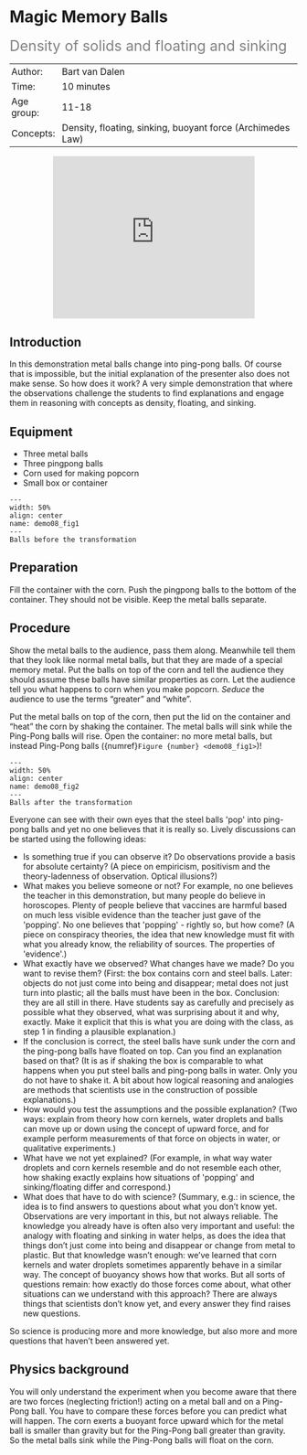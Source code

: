 # Magic Memory Balls
<span style="font-size: 25px; color: gray;">Density of solids and floating and sinking</span>

<table style="width: 100%; border-collapse: collapse; border: none;">
    <tr style="background-color: var(--background-color);">  
        <td style="text-align: left; padding: 3px; border: none; color: var(--text-color)">Author:</td>
        <td style="text-align: left; padding: 3px; border: none; color: var(--text-color)">Bart van Dalen</td>
    </tr>
    <tr style="background-color: var(--background-color);"> 
        <td style="text-align: left; padding: 3px; border: none; color: var(--text-color)">Time:</td>
        <td style="text-align: left; padding: 3px; border: none; color: var(--text-color)">10 minutes</td>
    </tr>
    <tr style="background-color: var(--background-color);"> 
        <td style="text-align: left; padding: 3px; border: none; color: var(--text-color)">Age group:</td>
        <td style="text-align: left; padding: 3px; border: none; color: var(--text-color)">11-18</td>
    </tr>
    <tr style="background-color: var(--background-color);"> 
        <td style="text-align: left; padding: 3px; border: none; color: var(--text-color)">Concepts:</td>
        <td style="text-align: left; padding: 3px; border: none; color: var(--text-color)">Density, floating, sinking, buoyant force (Archimedes Law)</td>
    </tr>
</table>

<div style="display: flex; justify-content: center;">
    <div style="position: relative; width: 70%; height: 0; padding-bottom: 56.25%;">
        <iframe
            src="https://www.youtube.com/embed/PSft5KU3rjU?si=pou798Occ5HutTLp"
            style="position: absolute; top: 0; left: 0; width: 100%; height: 100%;"
            frameborder="0"
            allow="accelerometer; autoplay; clipboard-write; encrypted-media; gyroscope; picture-in-picture"
            allowfullscreen
        ></iframe>
    </div>
</div>

## Introduction
In this demonstration metal balls change into ping-pong balls. Of course that is impossible, but the initial explanation of the presenter also does not make sense. So how does it work? A very simple demonstration that where the observations challenge the students to find explanations and engage them in reasoning with concepts as density, floating, and sinking.

## Equipment
* Three metal balls
* Three pingpong balls
* Corn used for making popcorn
* Small box or container

```{figure} demo08_figure1.jpg
---
width: 50%
align: center
name: demo08_fig1
---
Balls before the transformation
```

## Preparation
Fill the container with the corn. Push the pingpong balls to the bottom of the container. They should not be visible. Keep the metal balls separate. 

## Procedure
Show the metal balls to the audience, pass them along. Meanwhile tell them that they look like normal metal balls, but that they are made of a special memory metal. Put the balls on top of the corn and tell the audience they should assume these balls have similar properties as corn. Let the audience tell you what happens to corn when you make popcorn. *Seduce* the audience to use the terms “greater” and “white”. 

Put the metal balls on top of the corn, then put the lid on the container and “heat” the corn by shaking the container. The metal balls will sink while the Ping-Pong balls will rise. Open the container: no more metal balls, but instead Ping-Pong balls ({numref}`Figure {number} <demo08_fig1>`)!

```{figure} demo08_figure2.jpg
---
width: 50%
align: center
name: demo08_fig2
---
Balls after the transformation
```

Everyone can see with their own eyes that the steel balls 'pop' into ping-pong balls and yet no one believes that it is really so. Lively discussions can be started using the following ideas:

* Is something true if you can observe it? Do observations provide a basis for absolute certainty? (A piece on empiricism, positivism and the theory-ladenness of observation. Optical illusions?)
* What makes you believe someone or not? For example, no one believes the teacher in this demonstration, but many people do believe in horoscopes. Plenty of people believe that vaccines are harmful based on much less visible evidence than the teacher just gave of the 'popping'. No one believes that 'popping' - rightly so, but how come? (A piece on conspiracy theories, the idea that new knowledge must fit with what you already know, the reliability of sources. The properties of 'evidence'.)
* What exactly have we observed? What changes have we made? Do you want to revise them? (First: the box contains corn and steel balls. Later: objects do not just come into being and disappear; metal does not just turn into plastic; all the balls must have been in the box. Conclusion: they are all still in there. Have students say as carefully and precisely as possible what they observed, what was surprising about it and why, exactly. Make it explicit that this is what you are doing with the class, as step 1 in finding a plausible explanation.)
* If the conclusion is correct, the steel balls have sunk under the corn and the ping-pong balls have floated on top. Can you find an explanation based on that? (It is as if shaking the box is comparable to what happens when you put steel balls and ping-pong balls in water. Only you do not have to shake it. A bit about how logical reasoning and analogies are methods that scientists use in the construction of possible explanations.)
* How would you test the assumptions and the possible explanation? (Two ways: explain from theory how corn kernels, water droplets and balls can move up or down using the concept of upward force, and for example perform measurements of that force on objects in water, or qualitative experiments.)
* What have we not yet explained? (For example, in what way water droplets and corn kernels resemble and do not resemble each other, how shaking exactly explains how situations of 'popping' and sinking/floating differ and correspond.)
* What does that have to do with science? (Summary, e.g.: in science, the idea is to find answers to questions about what you don’t know yet. Observations are very important in this, but not always reliable. The knowledge you already have is often also very important and useful: the analogy with floating and sinking in water helps, as does the idea that things don’t just come into being and disappear or change from metal to plastic. But that knowledge wasn’t enough: we’ve learned that corn kernels and water droplets sometimes apparently behave in a similar way. The concept of buoyancy shows how that works. But all sorts of questions remain: how exactly do those forces come about, what other situations can we understand with this approach? There are always things that scientists don’t know yet, and every answer they find raises new questions.

So science is producing more and more knowledge, but also more and more questions that haven’t been answered yet.

## Physics background
You will only understand the experiment when you become aware that there are two forces (neglecting friction!) acting on a metal ball and on a Ping-Pong ball. You have to compare these forces before you can predict what will happen. The corn exerts a buoyant force upward which for the metal ball is smaller than gravity but for the Ping-Pong ball greater than gravity. So the metal balls sink while the Ping-Pong balls will float on the corn.

